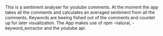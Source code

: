 This is a sentiment analyser for youtube comments.
At the moment the app takes all the comments and calculates an averaged sentiment from all the comments.
Keywords are beeing fished out of the comments and countet up for later visualization.
The App makes use of npm -natural, -keyword_extractor and the youtube api.